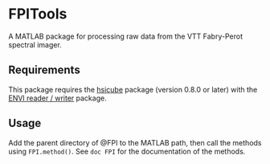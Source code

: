 # FPITools

A MATLAB package for processing raw data from the VTT Fabry-Perot spectral imager.

## Requirements

This package requires the [hsicube](hsicube) package (version 0.8.0 or later) with the [ENVI reader / writer](envi) package.

[hsicube]: https://github.com/maaleske/hsicube/
[envi]: http://se.mathworks.com/matlabcentral/fileexchange/27172-envi-file-reader-writer

## Usage
Add the parent directory of @FPI to the MATLAB path, then call the methods using `FPI.method()`. See `doc FPI` for the documentation of the methods.

